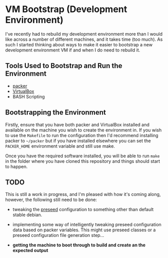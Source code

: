 # VM Bootstrap (Development Environment)

I've recently had to rebuild my development environment more than I would like
across a number of different machines, and it takes time (too much).  As such
I started thinking about ways to make it easier to bootstrap a new
development environment VM if and when I do need to rebuild it.

## Tools Used to Bootstrap and Run the Environment

- [packer](http://packer.io)
- [VirtualBox](virtualbox.org)
- BASH Scripting

## Bootstrapping the Environment

Firstly, ensure that you have both packer and VirtualBox installed and
available on the machine you wish to create the environment in.  If you wish
to use the `Makefile` to run the configuration then I'd recommend installing
packer to `~/packer` but if you have installed elsewhere you can set the
`PACKER_HOME` environment variable and still use make.

Once you have the required software installed, you will be able to run
`make` in the folder where you have cloned this repository and things
should start to happen.

## TODO

This is still a work in progress, and I'm pleased with how it's coming along,
however, the following still need to be done:

- tweaking the [preseed](https://wiki.debian.org/DebianInstaller/Preseed)
  configuration to something other than default stable debian.

- implementing some way of intelligently tweaking preseed configuration data
  based on packer variables.  This might use preseed classes or a preseed
  configuration file generation step...

- __getting the machine to boot through to build and create an the expected
  output__
